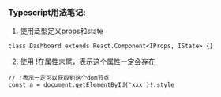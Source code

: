 ### Typescript用法笔记:


1. 使用泛型定义props和state

```
class Dashboard extends React.Component<IProps, IState> {}
```

2. 使用 !在属性末尾，表示这个属性一定会存在

```
// !表示一定可以获取到这个dom节点
const a = document.getElementById('xxx')!.style
```